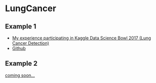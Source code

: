 # LungCancer
## Example 1
* [My experience participating in Kaggle Data Science Bowl 2017 (Lung Cancer Detection)](https://medium.com/towards-data-science/my-experience-participating-in-kaggle-data-science-bowl-2017-lung-cancer-detection-4705032052ec]) 
 * [Github](https://github.com/ashish217/kaggle/tree/master/data_science_bowl3)

## Example 2
   [coming soon...](http://www.playfulkitty.net/wp-content/uploads/2014/02/Cinco-and-Manna-Construction1.jpg)

